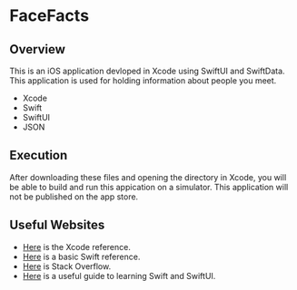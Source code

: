 # FaceFacts
## Overview
This is an iOS application devloped in Xcode using SwiftUI and SwiftData. This application is used for holding information about people you meet.
* Xcode
* Swift
* SwiftUI
* JSON

## Execution
After downloading these files and opening the directory in Xcode, you will be able to build and run this appication on a simulator. This application will not be published on the app store.

## Useful Websites

* [Here](https://developer.apple.com/documentation/xcode) is the Xcode reference.
* [Here](https://developer.apple.com/swift/) is a basic Swift reference.
* [Here](https://stackoverflow.com) is Stack Overflow.
* [Here](https://www.hackingwithswift.com) is a useful guide to learning Swift and SwiftUI.
